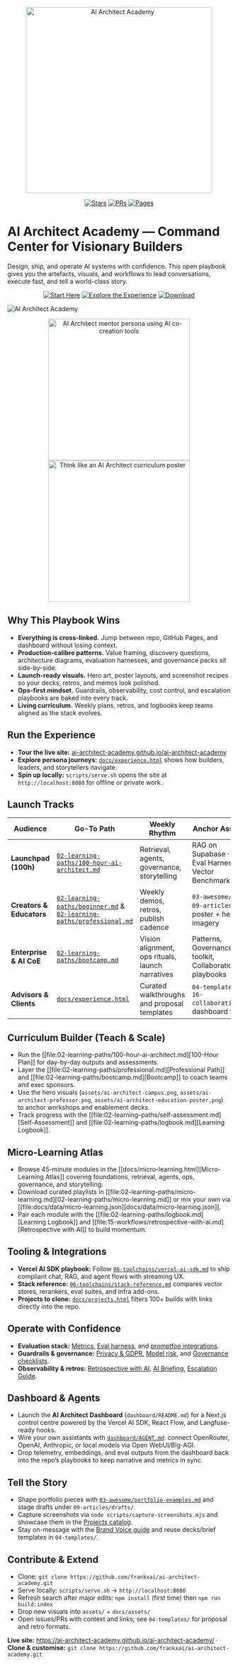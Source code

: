 <p align="center"><img src="assets/logo.svg" width="420" alt="AI Architect Academy"></p>

<p align="center">
  <a href="https://github.com/frankxai/ai-architect-academy/stargazers"><img alt="Stars" src="https://img.shields.io/github/stars/frankxai/ai-architect-academy?style=flat-square"></a>
  <a href="https://github.com/frankxai/ai-architect-academy/pulls"><img alt="PRs" src="https://img.shields.io/badge/PRs-welcome-cyan?style=flat-square"></a>
  <a href="https://ai-architect-academy.github.io/ai-architect-academy/"><img alt="Pages" src="https://img.shields.io/badge/Pages-live-green?style=flat-square"></a>
</p>

# AI Architect Academy — Command Center for Visionary Builders

Design, ship, and operate AI systems with confidence. This open playbook gives you the artefacts, visuals, and workflows to lead conversations, execute fast, and tell a world-class story.

<div align="center">
  <a href="START-HERE.md"><img alt="Start Here" src="https://img.shields.io/badge/Start-Now-cyan?style=for-the-badge"></a>
  <a href="docs/experience.html"><img alt="Explore the Experience" src="https://img.shields.io/badge/Explore-Experience-purple?style=for-the-badge"></a>
  <a href="https://github.com/frankxai/ai-architect-academy/archive/refs/heads/main.zip"><img alt="Download" src="https://img.shields.io/badge/Clone-Repo-black?style=for-the-badge"></a>
</div>

![AI Architect Academy](assets/ai-architect-campus.png)

<p align="center">
  <img src="assets/ai-architect-professor.png" alt="AI Architect mentor persona using AI co-creation tools" width="320">
  <img src="assets/ai-architect-education-poster.png" alt="Think like an AI Architect curriculum poster" width="320">
</p>

## Why This Playbook Wins
- **Everything is cross-linked.** Jump between repo, GitHub Pages, and dashboard without losing context.
- **Production-calibre patterns.** Value framing, discovery questions, architecture diagrams, evaluation harnesses, and governance packs sit side-by-side.
- **Launch-ready visuals.** Hero art, poster layouts, and screenshot recipes so your decks, retros, and memos look polished.
- **Ops-first mindset.** Guardrails, observability, cost control, and escalation playbooks are baked into every track.
- **Living curriculum.** Weekly plans, retros, and logbooks keep teams aligned as the stack evolves.

## Run the Experience
- **Tour the live site:** [ai-architect-academy.github.io/ai-architect-academy](https://ai-architect-academy.github.io/ai-architect-academy/)
- **Explore persona journeys:** [`docs/experience.html`](docs/experience.html) shows how builders, leaders, and storytellers navigate.
- **Spin up locally:** `scripts/serve.sh` opens the site at `http://localhost:8080` for offline or private work.

## Launch Tracks
| Audience | Go-To Path | Weekly Rhythm | Anchor Assets |
| --- | --- | --- | --- |
| **Launchpad (100h)** | [`02-learning-paths/100-hour-ai-architect.md`](02-learning-paths/100-hour-ai-architect.md) | Retrieval, agents, governance, storytelling | RAG on Supabase · Eval Harness · Vector Benchmarks |
| **Creators & Educators** | [`02-learning-paths/beginner.md`](02-learning-paths/beginner.md) & [`02-learning-paths/professional.md`](02-learning-paths/professional.md) | Weekly demos, retros, publish cadence | `03-awesome/`, `09-articles/`, poster + hero imagery |
| **Enterprise & AI CoE** | [`02-learning-paths/bootcamp.md`](02-learning-paths/bootcamp.md) | Vision alignment, ops rituals, launch narratives | Patterns, Governance toolkit, Collaboration playbooks |
| **Advisors & Clients** | [`docs/experience.html`](docs/experience.html) | Curated walkthroughs and proposal templates | `04-templates/`, `16-collaboration/`, dashboard tour |

## Curriculum Builder (Teach & Scale)
- Run the [[file:02-learning-paths/100-hour-ai-architect.md][100-Hour Plan]] for day-by-day outputs and assessments.
- Layer the [[file:02-learning-paths/professional.md][Professional Path]] and [[file:02-learning-paths/bootcamp.md][Bootcamp]] to coach teams and exec sponsors.
- Use the hero visuals (`assets/ai-architect-campus.png`, `assets/ai-architect-professor.png`, `assets/ai-architect-education-poster.png`) to anchor workshops and enablement decks.
- Track progress with the [[file:02-learning-paths/self-assessment.md][Self-Assessment]] and [[file:02-learning-paths/logbook.md][Learning Logbook]].

## Micro-Learning Atlas
- Browse 45-minute modules in the [[docs/micro-learning.html][Micro-Learning Atlas]] covering foundations, retrieval, agents, ops, governance, and storytelling.
- Download curated playlists in [[file:02-learning-paths/micro-learning.md][02-learning-paths/micro-learning.md]] or mix your own via [[file:docs/data/micro-learning.json][docs/data/micro-learning.json]].
- Pair each module with the [[file:02-learning-paths/logbook.md][Learning Logbook]] and [[file:15-workflows/retrospective-with-ai.md][Retrospective with AI]] to build momentum.

## Tooling & Integrations
- **Vercel AI SDK playbook:** Follow [`06-toolchains/vercel-ai-sdk.md`](06-toolchains/vercel-ai-sdk.md) to ship compliant chat, RAG, and agent flows with streaming UX.
- **Stack reference:** [`06-toolchains/stack-reference.md`](06-toolchains/stack-reference.md) compares vector stores, rerankers, eval suites, and infra add-ons.
- **Projects to clone:** [`docs/projects.html`](docs/projects.html) filters 100+ builds with links directly into the repo.

## Operate with Confidence
- **Evaluation stack:** [Metrics](07-evaluation/metrics.md), [Eval harness](07-evaluation/eval-harness.md), and [promptfoo integrations](05-projects/evals-langfuse.md).
- **Guardrails & governance:** [Privacy & GDPR](08-governance/privacy-gdpr.md), [Model risk](08-governance/model-risk.md), and [Governance checklists](08-governance/checklists.md).
- **Observability & retros:** [Retrospective with AI](15-workflows/retrospective-with-ai.md), [AI Briefing](15-workflows/ai-briefing.md), [Escalation Guide](16-collaboration/escalation-guide.md).

## Dashboard & Agents
- Launch the **AI Architect Dashboard** (`dashboard/README.md`) for a Next.js control centre powered by the Vercel AI SDK, React Flow, and Langfuse-ready hooks.
- Wire your own assistants with [`dashboard/AGENT.md`](dashboard/AGENT.md): connect OpenRouter, OpenAI, Anthropic, or local models via Open WebUI/Big-AGI.
- Drop telemetry, embeddings, and eval outputs from the dashboard back into the repo’s playbooks to keep narrative and metrics in sync.

## Tell the Story
- Shape portfolio pieces with [`03-awesome/portfolio-examples.md`](03-awesome/portfolio-examples.md) and stage drafts under `09-articles/drafts/`.
- Capture screenshots via `node scripts/capture-screenshots.mjs` and showcase them in the [Projects catalog](docs/projects.html).
- Stay on-message with the [Brand Voice guide](BRAND-VOICE.md) and reuse decks/brief templates in `04-templates/`.

## Contribute & Extend
- Clone: `git clone https://github.com/frankxai/ai-architect-academy.git`
- Serve locally: `scripts/serve.sh` → `http://localhost:8080`
- Refresh search after major edits: `npm install` (first time) then `npm run build:index`
- Drop new visuals into `assets/` + `docs/assets/`
- Open issues/PRs with context and links; see `04-templates/` for proposal and retro formats.

**Live site:** https://ai-architect-academy.github.io/ai-architect-academy/ · **Clone & customise:** `git clone https://github.com/frankxai/ai-architect-academy.git`
